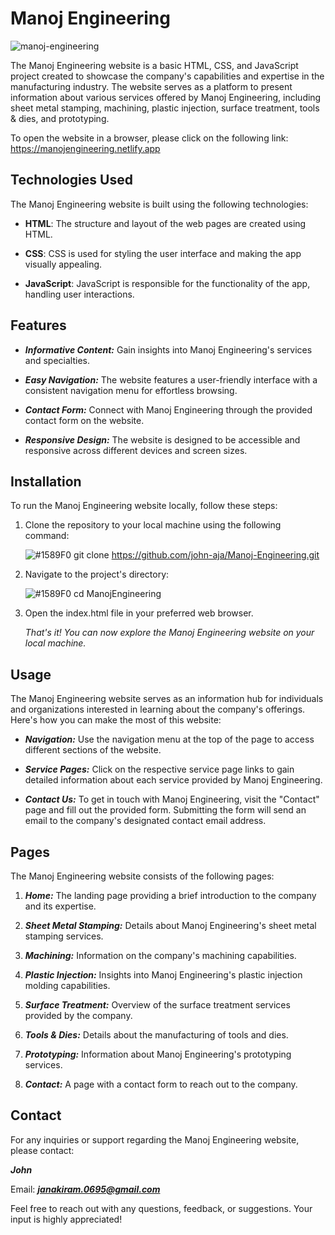 # Manoj Engineering

![manoj-engineering](https://github.com/john-aja/Manoj-Engineering/assets/95049418/50f11341-2398-4cde-8eb4-92c4577084a6)

The Manoj Engineering website is a basic HTML, CSS, and JavaScript project created to showcase the company's capabilities and expertise in the manufacturing industry. The website serves as a platform to present information about various services offered by Manoj Engineering, including sheet metal stamping, machining, plastic injection, surface treatment, tools & dies, and prototyping.

To open the website in a browser, please click on the following link: https://manojengineering.netlify.app

## Technologies Used

The Manoj Engineering website is built using the following technologies:

- **HTML**: The structure and layout of the web pages are created using HTML.

- **CSS**: CSS is used for styling the user interface and making the app visually appealing.

- **JavaScript**: JavaScript is responsible for the functionality of the app, handling user interactions.

## Features 

- ***Informative Content:*** Gain insights into Manoj Engineering's services and specialties.
  
- ***Easy Navigation:*** The website features a user-friendly interface with a consistent navigation menu for effortless browsing.

- ***Contact Form:*** Connect with Manoj Engineering through the provided contact form on the website.
  
- ***Responsive Design:*** The website is designed to be accessible and responsive across different devices and screen sizes.

## Installation

To run the Manoj Engineering website locally, follow these steps:

1. Clone the repository to your local machine using the following command:

      ![#1589F0](https://www.iconsdb.com/icons/download/color/1589F0/circle-16.png) git clone https://github.com/john-aja/Manoj-Engineering.git

2. Navigate to the project's directory:

      ![#1589F0](https://www.iconsdb.com/icons/download/color/1589F0/circle-16.png) cd ManojEngineering

3. Open the index.html file in your preferred web browser.

   *That's it! You can now explore the Manoj Engineering website on your local machine.*
   
## Usage

The Manoj Engineering website serves as an information hub for individuals and organizations interested in learning about the company's offerings. Here's how you can make the most of this website:

- ***Navigation:*** Use the navigation menu at the top of the page to access different sections of the website.

- ***Service Pages:*** Click on the respective service page links to gain detailed information about each service provided by Manoj Engineering.

- ***Contact Us:*** To get in touch with Manoj Engineering, visit the "Contact" page and fill out the provided form. Submitting the form will send an email to the company's designated contact email address.

## Pages

The Manoj Engineering website consists of the following pages:

1. ***Home:*** The landing page providing a brief introduction to the company and its expertise.

2. ***Sheet Metal Stamping:*** Details about Manoj Engineering's sheet metal stamping services.

3. ***Machining:*** Information on the company's machining capabilities.

4. ***Plastic Injection:*** Insights into Manoj Engineering's plastic injection molding capabilities.

5. ***Surface Treatment:*** Overview of the surface treatment services provided by the company.

6. ***Tools & Dies:*** Details about the manufacturing of tools and dies.
   
7. ***Prototyping:*** Information about Manoj Engineering's prototyping services.

8. ***Contact:*** A page with a contact form to reach out to the company.

## Contact

For any inquiries or support regarding the Manoj Engineering website, please contact:

***John***

Email: ***janakiram.0695@gmail.com***

Feel free to reach out with any questions, feedback, or suggestions. Your input is highly appreciated!
